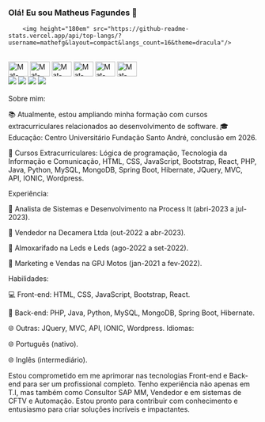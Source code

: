 ### Olá! Eu sou Matheus Fagundes 👋
<div>
        
        <img height="180em" src="https://github-readme-stats.vercel.app/api/top-langs/?username=mathefg&layout=compact&langs_count=16&theme=dracula"/>
  </div>
  <div style="display: inline-block;"><br>
    <img align="center" alt="Mat-HTML" height="30" width="40" src="https://cdn.jsdelivr.net/gh/devicons/devicon/icons/html5/html5-original.svg">
    <img align="center" alt="Mat-CSS" height="30" width="40" src="https://cdn.jsdelivr.net/gh/devicons/devicon/icons/css3/css3-original.svg">
    <img align="center" alt="Mat-php" height="30" width="40" src="https://cdn.jsdelivr.net/gh/devicons/devicon/icons/php/php-original.svg">
    <img align="center" alt="Mat-java" height="30" width="40" src="https://cdn.jsdelivr.net/gh/devicons/devicon/icons/java/java-original.svg">
    <img align="center" alt="Mat-javascript" height="30" width="40" src="https://cdn.jsdelivr.net/gh/devicons/devicon/icons/javascript/javascript-original.svg">
    <img align="center" alt="Mat-python" height="30" width="40" src="https://cdn.jsdelivr.net/gh/devicons/devicon/icons/python/python-original.svg">
    
   </div><br>
   
   <div> 
  <a href="https://www.instagram.com/mathefg/" target="_blank"><img src="https://img.shields.io/badge/-Instagram-%23E4405F?style=for-the-badge&logo=instagram&logoColor=white" target="_blank"></a> 
  <a href = "mailto:mthfagundes@gmail.com"><img src="https://img.shields.io/badge/-Gmail-%23333?style=for-the-badge&logo=gmail&logoColor=white" target="_blank"></a>
  <a href="https://www.linkedin.com/in/matheusfagundes2910/" target="_blank"><img src="https://img.shields.io/badge/-LinkedIn-%230077B5?style=for-the-badge&logo=linkedin&logoColor=white" target="_blank"></a> 
  <a href="https://contate.me/matheusfagundes2910" target="_blank"><img src="https://img.shields.io/badge/WhatsApp-25D366?style=for-the-badge&logo=whatsapp&logoColor=white" target="_blank"></a> 
  
</div>
    <br
Sou um estudante de Engenharia da Computação no 5º semestre, dedicado ao aprimoramento acadêmico e prático na área de Tecnologia da Informação (T.I). Meu objetivo é me tornar um profissional de alta excelência nesse campo.

Sobre mim:


📚 Atualmente, estou ampliando minha formação com cursos extracurriculares relacionados ao desenvolvimento de software.
🎓 Educação: Centro Universitário Fundação Santo André, conclusão em 2026.

🚀 Cursos Extracurriculares: Lógica de programação, Tecnologia da Informação e Comunicação, HTML, CSS, JavaScript, Bootstrap, React, PHP, Java, Python, MySQL, MongoDB, Spring Boot, Hibernate, JQuery, MVC, API, IONIC, Wordpress.

Experiência:

💼 Analista de Sistemas e Desenvolvimento na Process It (abri-2023 a jul-2023).

💼 Vendedor na Decamera Ltda (out-2022 a abr-2023).

💼 Almoxarifado na Leds e Leds (ago-2022 a set-2022).

💼 Marketing e Vendas na GPJ Motos (jan-2021 a fev-2022).

Habilidades:

💻 Front-end: HTML, CSS, JavaScript, Bootstrap, React.

💾 Back-end: PHP, Java, Python, MySQL, MongoDB, Spring Boot, Hibernate.

🌐 Outras: JQuery, MVC, API, IONIC, Wordpress.
Idiomas:

🌐 Português (nativo).

🌐 Inglês (intermediário).

Estou comprometido em me aprimorar nas tecnologias Front-end e Back-end para ser um profissional completo. Tenho experiência não apenas em T.I, mas também como Consultor SAP MM, Vendedor e em sistemas de CFTV e Automação. Estou pronto para contribuir com conhecimento e entusiasmo para criar soluções incríveis e impactantes.
